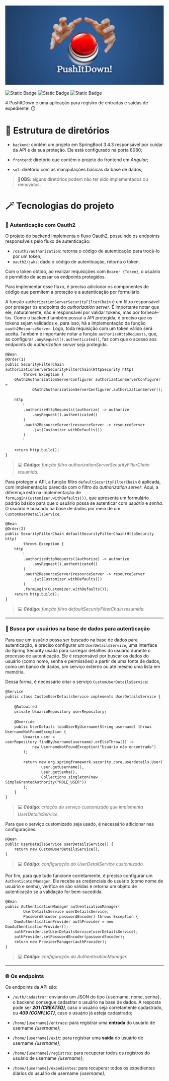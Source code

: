 ![Banner](./banner.jpg)

<p align="center">

![Static Badge](https://img.shields.io/badge/SpringBoot-3.4.3-lightgray?logoColor=blue&logoSize=blue&labelColor=orange&color=gray)
![Static Badge](https://img.shields.io/badge/Angular-19.2.1-lightgray?logoColor=blue&logoSize=blue&labelColor=darkred&color=gray)
![Static Badge](https://img.shields.io/badge/PostgreSQL-17.2-lightgray?logoColor=blue&logoSize=blue&labelColor=yellow&color=gray)

</p>
# PushItDown é uma aplicação para registro de entradas e saídas de expediente! ⏱️

# 📁 Estrutura de diretórios

* `backend`: contém um projeto em SpringBoot 3.4.3 responsável por cuidar da API e da sua proteção. Ele está configurado na porta 8080;

* `frontend`: diretório que contém o projeto do frontend em *Angular*;

* `sql`: diretório com as manipulações básicas da base de dados;

> **📢OBS**: alguns diretórios podem não ter sido implementados ou removidos.

# 🪄 Tecnologias do projeto

### 👤 Autenticação com Oauth2

O projeto do backend implementa o fluxo Oauth2, possuindo os endpoints responsáveis pelo fluxo de autenticação:

* `/oauth2/authorization`: retorna o código de autenticação para trocá-lo por um token;
* `oauth2/jwks`: dado o código de autenticação, retorna o token.

Com o token obtido, ao realizar requisições com `Bearer {Token}`, o usuário é permitido de acessar os endpoints protegidos.

Para implementar esse fluxo, é preciso adicionar os componentes de código que permitem a proteção e a autenticação por formulário. 

A função `authorizationServerSecurityFilterChain` é um filtro responsável por proteger os endpoints do *authorization server*. É importante notar que ele, naturalmente, não é responsável por validar tokens, mas por fornecê-los. Como o backend também possui a API protegida, é preciso que os tokens sejam validados e, para isso, há a implementação da função `oauth2ResourceServer`. Logo, toda requisição com um token válido será aceita. Também é importante notar a função `authorizeHttpRequests`, que, ao configurar `.anyRequest().authenticated()`, faz com que o acesso aos endpoints do *authorization server* seja protegido.

```
@Bean
@Order(1)
public SecurityFilterChain authorizationServerSecurityFilterChain(HttpSecurity http)
        throws Exception {
    OAuth2AuthorizationServerConfigurer authorizationServerConfigurer =
            OAuth2AuthorizationServerConfigurer.authorizationServer();

    http
        ⁝
        .authorizeHttpRequests((authorize) -> authorize
            .anyRequest().authenticated()
        )
        .oauth2ResourceServer(resourceServer -> resourceServer
            .jwt(Customizer.withDefaults())
        )
        ⁝

    return http.build();
}
```
> 💻 ***Código:** função filtro authorizationServerSecurityFilterChain resumida.*


Para proteger a API, a função filtro `defaultSecurityFilterChain` é aplicada, com implementação parecida com o filtro do *authorization server*. Aqui, a diferença está na implementação de `formLogin(Customizer.withDefaults())`, que apresenta um formulário padrão básico para que o usuário possa se autenticar com *usuário* e *senha*. O usuário é buscado na base de dados por meio de um `CustomUserDetailsService`.

```
@Bean
@Order(2)
public SecurityFilterChain defaultSecurityFilterChain(HttpSecurity http)
        throws Exception {
    http
        ⁝
        .authorizeHttpRequests((authorize) -> authorize
            .anyRequest().authenticated()
        )
        .oauth2ResourceServer(resourceServer -> resourceServer
            .jwt(Customizer.withDefaults())
        )
        .formLogin(Customizer.withDefaults());
    return http.build();
}
```
> 💻 ***Código:** função filtro defaultSecurityFilterChain resumida.*
---

### 🎲 Busca por usuários na base de dados para autenticação

Para que um usuário possa ser buscado na base de dados para autenticação, é preciso configurar um `UserDetailsService`, uma interface do Spring Security usada para carregar detalhes do usuário durante o processo de autenticação. Ele é responsável por buscar os dados do usuário (como nome, senha e permissões) a partir de uma fonte de dados, como um banco de dados, um serviço externo ou até mesmo uma lista em memória.

Dessa forma, é necessário criar o serviço `CustomUserDetailsService`:


```
@Service
public class CustomUserDetailsService implements UserDetailsService {

    @Autowired
    private UsuarioRepository userRepository;

    @Override
    public UserDetails loadUserByUsername(String username) throws UsernameNotFoundException {
        Usuario user = userRepository.findByUsername(username).orElseThrow(() ->
            new UsernameNotFoundException("Usuário não encontrado")
        );

        return new org.springframework.security.core.userdetails.User(
                user.getUsername(),
                user.getSenha(),
                Collections.singleton(new SimpleGrantedAuthority("ROLE_USER"))
        );
    }
}
```
> 💻 ***Código**: criação do serviço customizado que implementa UserDetailsService.*

Para que o serviço customizado seja usado, é necessário adicionar nas configurações:

```
@Bean
public UserDetailsService userDetailsService() {
    return new CustomUserDetailsService();
}
```
> 💻 ***Código**: configuração do UserDetailService customizado.*

Por fim, para que tudo funcione corretamente, é preciso configurar um `AuthenticatorManager`. Ele recebe as credenciais do usuário (como nome de usuário e senha), verifica se são válidas e retorna um objeto de autenticação se a validação for bem-sucedida.

```
@Bean
public AuthenticationManager authenticationManager(
        UserDetailsService userDetailsService,
        PasswordEncoder passwordEncoder) throws Exception {
    DaoAuthenticationProvider authProvider = new DaoAuthenticationProvider();
    authProvider.setUserDetailsService(userDetailsService);
    authProvider.setPasswordEncoder(passwordEncoder);
    return new ProviderManager(authProvider);
}
```
> 💻 ***Código**: configuração do AuthenticationManager.*

---

### 🌐 Os endpoints

Os endpoints da API são:

- `/auth/cadastrar`: enviando um JSON do tipo {username, nome, senha}, o backend consegue cadastrar o usuário na base de dados. A resposta pode ser ***201 (CREATED)***, caso o usuário seja corretamente cadastrado, ou ***409 (CONFLICT)***, caso o usuário já esteja cadastrado;

- `/home/{username}/entrace`: para registrar uma **entrada** do usuário de username *{username}*;

- `/home/{username}/exit`: para registrar uma **saída** do usuário de username *{username}*;

- `/home/{username}/registros`: para recuperar todos os registros do usuário de username *{username}*;

- `/home/{username}/expedientes`: para recuperar todos os expedientes diários do usuário de username *{username}*;